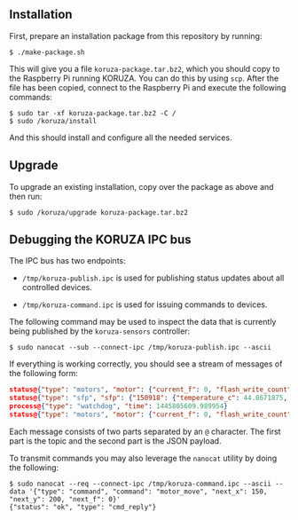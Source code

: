 
Installation
------------

First, prepare an installation package from this repository by running:

```
$ ./make-package.sh
```

This will give you a file `koruza-package.tar.bz2`, which you should copy
to the Raspberry Pi running KORUZA. You can do this by using `scp`. After
the file has been copied, connect to the Raspberry Pi and execute the
following commands:

```
$ sudo tar -xf koruza-package.tar.bz2 -C /
$ sudo /koruza/install
```

And this should install and configure all the needed services.

Upgrade
-------

To upgrade an existing installation, copy over the package as above and then
run:

```
$ sudo /koruza/upgrade koruza-package.tar.bz2
```

Debugging the KORUZA IPC bus
----------------------------

The IPC bus has two endpoints:

  * `/tmp/koruza-publish.ipc` is used for publishing status updates
    about all controlled devices.

  * `/tmp/koruza-command.ipc` is used for issuing commands to
    devices.

The following command may be used to inspect the data that is currently
being published by the `koruza-sensors` controller:

```
$ sudo nanocat --sub --connect-ipc /tmp/koruza-publish.ipc --ascii
```

If everything is working correctly, you should see a stream of messages
of the following form:

```json
status@{"type": "motors", "motor": {"current_f": 0, "flash_write_count": 34, "next_x": 150, "next_y": 200, "status_f": 0, "accel": 1000, "command": 0, "empty": 255, "status_y": 16, "status_x": 0, "laser": 0, "next_f": 0, "flash_status": 171, "speed": 1000, "current_y": 210, "current_x": 150}}
status@{"type": "sfp", "sfp": {"150918": {"temperature_c": 44.8671875, "tx_power_mw": 0.5691, "tx_bias_ma": 34.462, "rx_power_mw": 0.0, "vcc_v": 3.2437}}}
process@{"type": "watchdog", "time": 1445805609.989954}
status@{"type": "motors", "motor": {"current_f": 0, "flash_write_count": 34, "next_x": 150, "next_y": 200, "status_f": 0, "accel": 1000, "command": 0, "empty": 255, "status_y": 16, "status_x": 0, "laser": 0, "next_f": 0, "flash_status": 171, "speed": 1000, "current_y": 210, "current_x": 150}}
```

Each message consists of two parts separated by an `@` character.
The first part is the topic and the second part is the JSON payload.

To transmit commands you may also leverage the `nanocat` utility by doing
the following:

```
$ sudo nanocat --req --connect-ipc /tmp/koruza-command.ipc --ascii --data '{"type": "command", "command": "motor_move", "next_x": 150, "next_y": 200, "next_f": 0}'
{"status": "ok", "type": "cmd_reply"}
```
